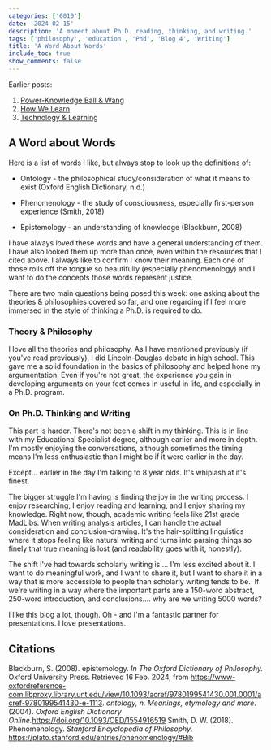 ```yaml
---
categories: ['6010']
date: '2024-02-15'
description: 'A moment about Ph.D. reading, thinking, and writing.'
tags: ['philosophy', 'education', 'Phd', 'Blog 4', 'Writing']
title: 'A Word About Words'
include_toc: true
show_comments: false
---
```

Earlier posts:
1. [Power-Knowledge Ball & Wang](<https://meganebarnes.com/posts/1706239959033-power-knowledge-ball-/power-knowledge-ball-wang/>)
2. [How We Learn](https://meganebarnes.com/posts/1706848252285-how-we-learn/)
3. [Technology & Learning](../1707449803155-Can-you-please-just-stop-touching-your-Chromebook?/index.md)

## A Word about Words

Here is a list of words I like, but always stop to look up the definitions of:

- Ontology - the philosophical study/consideration of what it means to exist (Oxford English Dictionary, n.d.)

- Phenomenology - the study of consciousness, especially first-person experience (Smith, 2018)

- Epistemology - an understanding of knowledge (Blackburn, 2008)

I have always loved these words and have a general understanding of them. I have also looked them up more than once, even within the resources that I cited above. I always like to confirm I know their meaning. Each one of those rolls off the tongue so beautifully (especially phenomenology) and I want to do the concepts those words represent justice.

There are two main questions being posed this week: one asking about the theories & philosophies covered so far, and one regarding if I feel more immersed in the style of thinking a Ph.D. is required to do.

### Theory & Philosophy

I love all the theories and philosophy. As I have mentioned previously (if you've read previously), I did Lincoln-Douglas debate in high school. This gave me a solid foundation in the basics of philosophy and helped hone my argumentation. Even if you're not great, the experience you gain in developing arguments on your feet comes in useful in life, and especially in a Ph.D. program.

### On Ph.D. Thinking and Writing

This part is harder. There's not been a shift in my thinking. This is in line with my Educational Specialist degree, although earlier and more in depth. I'm mostly enjoying the conversations, although sometimes the timing means I'm less enthusiastic than I might be if it were earlier in the day.

Except... earlier in the day I'm talking to 8 year olds. It's whiplash at it's finest.

The bigger struggle I'm having is finding the joy in the writing process. I enjoy researching, I enjoy reading and learning, and I enjoy sharing my knowledge. Right now, though, academic writing feels like 21st grade MadLibs. When writing analysis articles, I can handle the actual consideration and conclusion-drawing. It's the hair-splitting linguistics where it stops feeling like natural writing and turns into parsing things so finely that true meaning is lost (and readability goes with it, honestly).

The shift I've had towards scholarly writing is ... I'm less excited about it. I want to do meaningful work, and I want to share it, but I want to share it in a way that is more accessible to people than scholarly writing tends to be.  If we're writing in a way where the important parts are a 150-word abstract, 250-word introduction, and conclusions.... why are we writing 5000 words?

I like this blog a lot, though. Oh - and I'm a fantastic partner for presentations. I love presentations.

## Citations

Blackburn, S. (2008). epistemology. *In The Oxford Dictionary of Philosophy.* Oxford University Press. Retrieved 16 Feb. 2024, from https://www-oxfordreference-com.libproxy.library.unt.edu/view/10.1093/acref/9780199541430.001.0001/acref-9780199541430-e-1113.
*ontology, n. Meanings, etymology and more*. (2004). *Oxford English Dictionary Online.*<https://doi.org/10.1093/OED/1554916519>
Smith, D. W. (2018). Phenomenology. *Stanford Encyclopedia of Philosophy*. <https://plato.stanford.edu/entries/phenomenology/#Bib>
